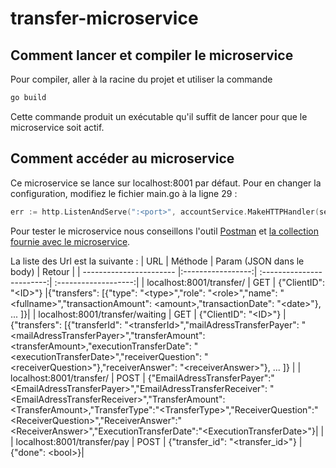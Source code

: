 # transfer-microservice

## Comment lancer et compiler le microservice

Pour compiler, aller à la racine du projet et utiliser la commande 
```powershell
go build
```
Cette commande produit un exécutable qu'il suffit de lancer pour que le microservice soit actif.

## Comment accéder au microservice

Ce microservice se lance sur localhost:8001 par défaut. Pour en changer la configuration, modifiez le fichier main.go à la ligne 29 :
```go
err := http.ListenAndServe(":<port>", accountService.MakeHTTPHandler(service, logger))
```

Pour tester le microservice nous conseillons l'outil [Postman](https://www.postman.com) et [la collection fournie avec le microservice](https://github.com/PP-Groupe-6/transfer-microservice/blob/master/Transfer.postman_collection.json).

La liste des Url est la suivante :
| URL                     | Méthode           | Param (JSON dans le body) | Retour               |
| ----------------------- |:-----------------:| :------------------------:| :-------------------:|
| localhost:8001/transfer/  | GET             | {"ClientID": "\<ID\>"}      |{"transfers": [{"type": "\<type\>","role": "\<role\>","name": "\<fullname\>","transactionAmount": \<amount\>,"transactionDate": "\<date\>"}, ... ]}|
| localhost:8001/transfer/waiting   | GET     | {"ClientID": "\<ID\>"}      |{"transfers": [{"transferId": "\<transferId\>","mailAdressTransferPayer": "\<mailAdressTransferPayer\>","transferAmount": \<transferAmount\>,"executionTransferDate": "\<executionTransferDate\>","receiverQuestion": "\<receiverQuestion\>"},"receiverAnswer": "\<receiverAnswer\>"}, ... ]}  |
| localhost:8001/transfer/   | POST              | {"EmailAdressTransferPayer":"\<EmailAdressTransferPayer\>","EmailAdressTransferReceiver": "\<EmailAdressTransferReceiver\>","TransferAmount":\<TransferAmount\>,"TransferType":"\<TransferType\>","ReceiverQuestion":"\<ReceiverQuestion\>","ReceiverAnswer":"\<ReceiverAnswer\>","ExecutionTransferDate":"\<ExecutionTransferDate\>"}| |
| localhost:8001/transfer/pay  | POST             | {"transfer_id": "\<transfer_id\>"}      |{"done": \<bool\>}|
